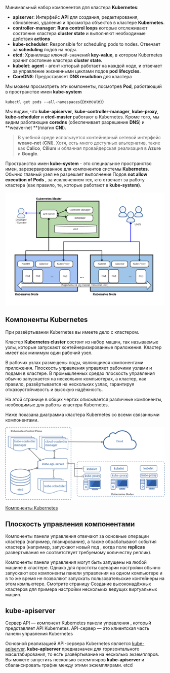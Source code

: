 Минимальный набор компонентов для кластера **Kubernetes**:

- **apiserver**: Интерфейс **API** для создания, редактирования, обновления, удаления и просмотра объектов в кластере **Kubernetes**.
- **controller-manager**: **Runs control loops** которые отслеживают состояние кластера **cluster state** и выполняют необходимые действия **actions**
- **kube-scheduler**: Responsible for scheduling pods to nodes. Отвечает за **scheduling** подов на ноды.
- **etcd**: Хранилище ключей-значений **key-value**, в котором Kubernetes хранит состояние кластера **cluster state.**
- **kubelet**: **agent** - агент который работает на каждой ноде, и отвечает за управление жизненными циклами подов **pod lifecycles**.
- **CoreDNS**: Предоставляет **DNS resolution** для кластера

Мы можем просмотреть эти компоненты, посмотрев **Pod**, работающий в пространстве имен **kube-system**

`kubectl get pods --all-namespaces`{{execute}}

Мы видим, что **kube-apiserver**, **kube-controller-manager**, **kube-proxy**, **kube-scheduler** и **etcd-master** работают в Kubernetes. Кроме того, мы видим работающие **coredns** (обеспечивает разрешение **DNS**) и **weave-net **(плагин **CNI**).

> В учебной среде используется контейнерный сетевой интерфейс **weave-net** (**CNI**). Хотя, есть много доступных альтернатив,
> такие как **Calico**, **Cilium** и облачная провайдерская реализация в **Azure** и **Google**.

Пространство имен **kube-system** - это специальное пространство имен, зарезервированное для компонентов системы **Kubernetes**. Обычно главный узел не разрешает выполнение Подов **not allow execution of Pods** , за исключением тех, кто отвечает за работу кластера (как правило, те, которые работают в **kube-system)**.

![Kubernetes2](./assets/Kubernetes2.png)

## Компоненты Kubernetes

При развёртывании Kubernetes вы имеете дело с кластером.

Кластер **Kubernetes cluster** состоит из набор машин, так называемые узлы, которые запускают контейнеризированные приложения. Кластер имеет как минимум один рабочий узел.

В рабочих узлах размещены поды, являющиеся компонентами приложения. Плоскость управления управляет рабочими узлами и подами в кластере. В промышленных средах плоскость управления обычно запускается на нескольких компьютерах, а кластер, как правило, развёртывается на нескольких узлах, гарантируя отказоустойчивость и высокую надёжность.

На этой странице в общих чертах описывается различные компоненты, необходимые для работы кластера Kubernetes.

Ниже показана диаграмма кластера Kubernetes со всеми связанными компонентами.

![components-of-kubernetes](./assets/components-of-kubernetes.png)

[Компоненты Kubernetes](https://kubernetes.io/ru/docs/concepts/overview/components/)

## Плоскость управления компонентами

Компоненты панели управления отвечают за основные операции кластера (например, планирование), а также обрабатывают события кластера (например, запускают новый под , когда поле **replicas** развертывания не соответствует требуемому количеству реплик).

Компоненты панели управления могут быть запущены на любой машине в кластере. Однако для простоты сценарии настройки обычно запускают все компоненты панели управления на одном компьютере и в то же время не позволяют запускать пользовательские контейнеры на этом компьютере. Смотрите страницу Создание высоконадёжных кластеров для примера настройки нескольких ведущих виртуальных машин.

## kube-apiserver

Сервер API — компонент Kubernetes панели управления , который представляет API Kubernetes. API-сервер — это клиентская часть панели управления Kubernetes

Основной реализацией API-сервера Kubernetes является [kube-apiserver](https://kubernetes.io/docs/reference/command-line-tools-reference/kube-apiserver/). **kube-apiserver** предназначен для горизонтального масштабирования, то есть развёртывание на несколько экземпляров. Вы можете запустить несколько экземпляров **kube-apiserver** и сбалансировать трафик между этими экземплярами.
etcd

